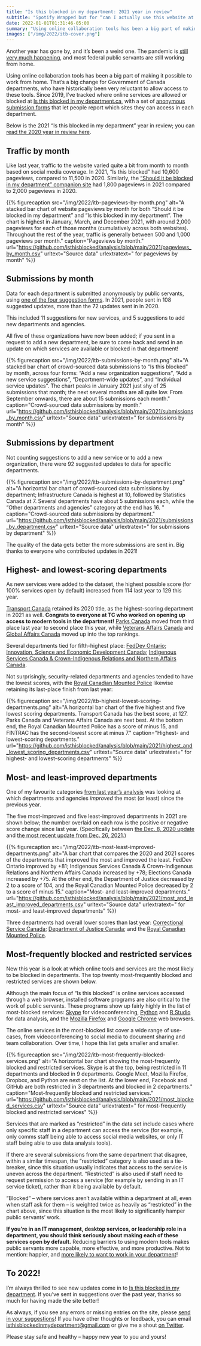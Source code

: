 ```yaml
---
title: "Is this blocked in my department: 2021 year in review"
subtitle: "Spotify Wrapped but for “can I actually use this website at work?”"
date: 2022-01-01T01:31:46-05:00
summary: "Using online collaboration tools has been a big part of making it possible for federal public servants to work from home during the pandemic. That’s a big change for Government of Canada departments, who have historically been very reluctant to allow access to these tools. Since 2019, I’ve tracked where online services are allowed or blocked at “Is this blocked in my department.ca”, with anonymous submission forms that let people report which sites they can access in each department. Here, for the second year running, is the 2021 “Is this blocked in my department” year in review."
images: ["/img/2022/itb-cover.png"]
---
```


Another year has gone by, and it’s been a weird one. The pandemic is [still very much happening](https://buttondown.email/lchski/archive/hit-and-miss-224-staring-down-the-barrel-at-least/), and most federal public servants are still working from home.

Using online collaboration tools has been a big part of making it possible to work from home. That’s a big change for Government of Canada departments, who have historically been very reluctant to allow access to these tools. Since 2019, I’ve tracked where online services are allowed or blocked at [Is this blocked in my department.ca](https://isthisblockedinmydepartment.ca/), with a set of [anonymous submission forms](https://isthisblockedinmydepartment.ca/suggest) that let people report which sites they can access in each department.

Below is the 2021 “Is this blocked in my department” year in review; you can [read the 2020 year in review here](/2021/01/04/is-this-blocked-in-my-department-a-year-in-review/).


## Traffic by month

Like last year, traffic to the website varied quite a bit from month to month based on social media coverage. In 2021, “Is this blocked” had 10,600 pageviews, compared to 11,500 in 2020. Similarly, the [“Should it be blocked in my department” companion site](https://shoulditbeblockedinmydepartment.ca/) had 1,800 pageviews in 2021 compared to 2,000 pageviews in 2020.

{{% figurecaption src="/img/2022/itb-pageviews-by-month.png" alt="A stacked bar chart of website pageviews by month for both “Should it be blocked in my department” and “Is this blocked in my department”. The chart is highest in January, March, and December 2021, with around 2,000 pageviews for each of those months (cumulatively across both websites). Throughout the rest of the year, traffic is generally between 500 and 1,000 pageviews per month." caption="Pageviews by month." url="https://github.com/isthisblocked/analysis/blob/main/2021/pageviews_by_month.csv" urltext="Source data" urlextratext=" for pageviews by month" %}}


## Submissions by month

Data for each department is submitted anonymously by public servants, using [one of the four suggestion forms](https://isthisblockedinmydepartment.ca/suggest). In 2021, people sent in 108 suggested updates, more than the 72 updates sent in in 2020.

This included 11 suggestions for new services, and 5 suggestions to add new departments and agencies. 

All five of these organizations have now been added; if you sent in a request to add a new department, be sure to come back and send in an update on which services are available or blocked in that department!

{{% figurecaption src="/img/2022/itb-submissions-by-month.png" alt="A stacked bar chart of crowd-sourced data submissions to “Is this blocked” by month, across four forms: “Add a new organization suggestions”, “Add a new service suggestions”, “Department-wide updates”, and “Individual service updates”. The chart peaks in January 2021 just shy of 25 submissions that month; the next several months are all quite low. From September onwards, there are about 15 submissions each month." caption="Crowd-sourced data submissions by month." url="https://github.com/isthisblocked/analysis/blob/main/2021/submissions_by_month.csv" urltext="Source data" urlextratext=" for submissions by month" %}}

## Submissions by department

Not counting suggestions to add a new service or to add a new organization, there were 92 suggested updates to data for specific departments.

{{% figurecaption src="/img/2022/itb-submissions-by-department.png" alt="A horizontal bar chart of crowd-sourced data submissions by department; Infrastructure Canada is highest at 10, followed by Statistics Canada at 7. Several departments have about 5 submissions each, while the “Other departments and agencies” category at the end has 16. " caption="Crowd-sourced data submissions by department." url="https://github.com/isthisblocked/analysis/blob/main/2021/submissions_by_department.csv" urltext="Source data" urlextratext=" for submissions by department" %}}

The quality of the data gets better the more submissions are sent in. Big thanks to everyone who contributed updates in 2021!


## Highest- and lowest-scoring departments

As new services were added to the dataset, the highest possible score (for 100% services open by default) increased from 114 last year to 129 this year.

[Transport Canada](https://isthisblockedinmydepartment.ca/organization/tc/) retained its 2020 title, as the highest-scoring department in 2021 as well. **Congrats to everyone at TC who worked on opening up access to modern tools in the department!** [Parks Canada](https://isthisblockedinmydepartment.ca/organization/pc/) moved from third place last year to second place this year, while [Veterans Affairs Canada](https://isthisblockedinmydepartment.ca/organization/vac/) and [Global Affairs Canada](https://isthisblockedinmydepartment.ca/organization/gac/) moved up into the top rankings. 

Several departments tied for fifth-highest place: [FedDev Ontario](https://isthisblockedinmydepartment.ca/organization/feddev/); [Innovation, Science and Economic Development Canada](https://isthisblockedinmydepartment.ca/organization/ic/); [Indigenous Services Canada & Crown-Indigenous Relations and Northern Affairs Canada](https://isthisblockedinmydepartment.ca/organization/inac/).

Not surprisingly, security-related departments and agencies tended to have the lowest scores, with the [Royal Canadian Mounted Police](https://isthisblockedinmydepartment.ca/organization/rcmp/) likewise retaining its last-place finish from last year:

{{% figurecaption src="/img/2022/itb-highest-lowest-scoring-departments.png" alt="A horizontal bar chart of the five highest and five lowest scoring departments. Transport Canada has the best score, at 127. Parks Canada and Veterans Affairs Canada are next best. At the bottom end, the Royal Canadian Mounted Police has a score of minus 15, and FINTRAC has the second-lowest score at minus 7." caption="Highest- and lowest-scoring departments." url="https://github.com/isthisblocked/analysis/blob/main/2021/highest_and_lowest_scoring_departments.csv" urltext="Source data" urlextratext=" for highest- and lowest-scoring departments" %}}


## Most- and least-improved departments

One of my favourite categories [from last year’s analysis](/2021/01/04/is-this-blocked-in-my-department-a-year-in-review/#most-and-least-improved-departments) was looking at which departments and agencies _improved_ the most (or least) since the previous year.

The five most-improved and five least-improved departments in 2021 are shown below; the number overlaid on each row is the positive or negative score change since last year. (Specifically between [the Dec. 8, 2020 update](https://github.com/isthisblocked/isthisblockedinmydepartment.ca/blob/def2bc801eb54e08c849d44a00000a8a17ff99be/src/data/organization_status.csv) and [the most recent update from Dec. 26, 2021](https://github.com/isthisblocked/isthisblockedinmydepartment.ca/blob/ab976d29effd25c99e89ff0ae956eb4b8a6d9194/src/data/organization_status.csv).)

{{% figurecaption src="/img/2022/itb-most-least-improved-departments.png" alt="A bar chart that compares the 2020 and 2021 scores of the departments that improved the most and improved the least. FedDev Ontario improved by +81; Indigenous Services Canada & Crown-Indigenous Relations and Northern Affairs Canada increased by +78; Elections Canada increased by +75. At the other end, the Department of Justice decreased by 2 to a score of 104, and the Royal Canadian Mounted Police decreased by 2 to a score of minus 15." caption="Most- and least-improved departments." url="https://github.com/isthisblocked/analysis/blob/main/2021/most_and_least_improved_departments.csv" urltext="Source data" urlextratext=" for most- and least-improved departments" %}}

Three departments had overall lower scores than last year: [Correctional Service Canada](https://isthisblockedinmydepartment.ca/organization/csc/); [Department of Justice Canada](https://isthisblockedinmydepartment.ca/organization/justice/); and the [Royal Canadian Mounted Police](https://isthisblockedinmydepartment.ca/organization/rcmp/).


## Most-frequently blocked and restricted services

New this year is a look at which online tools and services are the most likely to be blocked in departments. The top twenty most-frequently blocked and restricted services are shown below.

Although the main focus of “Is this blocked” is online services accessed through a web browser, installed software programs are also critical to the work of public servants. These programs show up fairly highly in the list of most-blocked services: [Skype](https://isthisblockedinmydepartment.ca/service/skype/) for videoconferencing, [Python](https://isthisblockedinmydepartment.ca/service/python/) and [R Studio](https://isthisblockedinmydepartment.ca/service/rstudio/) for data analysis, and the [Mozilla Firefox](https://isthisblockedinmydepartment.ca/service/mozillafirefox/) and [Google Chrome](https://isthisblockedinmydepartment.ca/service/googlechrome/) web browsers. 

The online services in the most-blocked list cover a wide range of use-cases, from videoconferencing to social media to document sharing and team collaboration. Over time, I hope this list gets smaller and smaller.

{{% figurecaption src="/img/2022/itb-most-frequently-blocked-services.png" alt="A horizontal bar chart showing the most-frequently blocked and restricted services. Skype is at the top, being restricted in 11 departments and blocked in 9 departments. Google Meet, Mozilla Firefox, Dropbox, and Python are next on the list. At the lower end, Facebook and GitHub are both restricted in 3 departments and blocked in 2 departments." caption="Most-frequently blocked and restricted services." url="https://github.com/isthisblocked/analysis/blob/main/2021/most_blocked_services.csv" urltext="Source data" urlextratext=" for most-frequently blocked and restricted services" %}}

Services that are marked as “restricted” in the data set include cases where only specific staff in a department can access the service (for example, only comms staff being able to access social media websites, or only IT staff being able to use data analysis tools). 

If there are several submissions from the same department that disagree, within a similar timespan, the “restricted” category is also used as a tie-breaker, since this situation usually indicates that access to the service is uneven across the department. “Restricted” is also used if staff need to request permission to access a service (for example by sending in an IT service ticket), rather than it being available by default. 

“Blocked” – where services aren’t available within a department at all, even when staff ask for them – is weighted twice as heavily as “restricted” in the chart above, since this situation is the most likely to significantly hamper public servants’ work.

**If you’re in an IT management, desktop services, or leadership role in a department, you should think seriously about making each of these services open by default.** Reducing barriers to using modern tools makes public servants more capable, more effective, and more productive. Not to mention: happier, and [more likely to want to work in your department](/2020/12/27/tools-that-work/)!


## To 2022!

I’m always thrilled to see new updates come in to [Is this blocked in my department](https://isthisblockedinmydepartment.ca/). If you’ve sent in suggestions over the past year, thanks so much for having made the site better! 

As always, if you see any errors or missing entries on the site, please [send in your suggestions](https://isthisblockedinmydepartment.ca/suggest)! If you have other thoughts or feedback, you can email [isthisblockedinmydepartment@gmail.com](mailto:isthisblockedinmydepartment@gmail.com) or give me a shout [on Twitter](https://twitter.com/sboots).

Please stay safe and healthy – happy new year to you and yours! 
